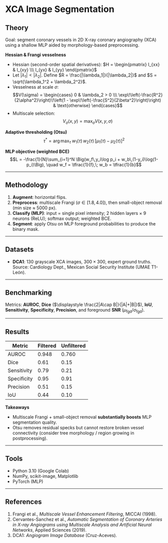 # XCA Image Segmentation

## Theory
Goal: segment coronary vessels in 2D X-ray coronary angiography (XCA) using a shallow MLP aided by morphology-based preprocessing.

**Hessian & Frangi vesselness**
- Hessian (second-order spatial derivatives):
  $H = \begin{pmatrix} I_{xx} & I_{xy} \\\ I_{yx} & I_{yy} \end{pmatrix}$
- Let $|\lambda_1| < |\lambda_2|$. Define $R = \frac{|\lambda_1|}{|\lambda_2|}$ and $S = \sqrt{\lambda_1^2 + \lambda_2^2}$.
- Vesselness at scale $\sigma$:
  $$V(\sigma) =
  \begin{cases}
  0 & \lambda_2 > 0 \\\
  \exp\!\left(-\frac{R^2}{2\alpha^2}\right)\!\left(1 - \exp\!\left(-\frac{S^2}{2\beta^2}\right)\right) & \text{otherwise}
  \end{cases}$$
- Multiscale selection:
  $$V_\sigma(x,y) = \max_{\sigma} V(x,y,\sigma)$$

**Adaptive thresholding (Otsu)**
$$\tau^* = \arg\max_{\tau}\; w_1(\tau)\,w_2(\tau)\,[\mu_1(\tau) - \mu_2(\tau)]^2$$

**MLP objective (weighted BCE)**
$$L = -\frac{1}{N}\sum_{i=1}^N \Big(w_f\,y_i\log p_i + w_b\,(1-y_i)\log(1-p_i)\Big), \quad
w_f = \tfrac{1}{f},\; w_b = \tfrac{1}{b}$$

---

## Methodology
1. **Augment**: horizontal flips.  
2. **Preprocess**: multiscale Frangi ($\sigma \in [1.8,4.0]$), then small-object removal (min size ≈ 5000 px).  
3. **Classify (MLP)**: input = single pixel intensity; 2 hidden layers × 9 neurons (ReLU); softmax output; weighted BCE.  
4. **Segment**: apply Otsu on MLP foreground probabilities to produce the binary mask.

---

## Datasets
- **DCA1**: 130 grayscale XCA images, $300\times300$, expert ground truths.  
  Source: Cardiology Dept., Mexican Social Security Institute (UMAE T1-León).

---

## Benchmarking
Metrics: **AUROC**, **Dice** ($\displaystyle \frac{2|A\cap B|}{|A|+|B|}$), **IoU**, **Sensitivity**, **Specificity**, **Precision**, and foreground **SNR** ($\mu_{\text{fgd}}/\sigma_{\text{fgd}}$).

---

## Results
| Metric       | Filtered | Unfiltered |
|--------------|----------|------------|
| AUROC        | 0.948    | 0.760      |
| Dice         | 0.61     | 0.15       |
| Sensitivity  | 0.79     | 0.21       |
| Specificity  | 0.95     | 0.91       |
| Precision    | 0.51     | 0.15       |
| IoU          | 0.44     | 0.10       |

**Takeaways**
- Multiscale Frangi + small-object removal **substantially boosts** MLP segmentation quality.
- Otsu removes residual specks but cannot restore broken vessel connectivity (consider tree morphology / region growing in postprocessing).

---

## Tools
- Python 3.10 (Google Colab)
- NumPy, scikit-image, Matplotlib
- PyTorch (MLP)

---

## References
1. Frangi et al., *Multiscale Vessel Enhancement Filtering*, MICCAI (1998).  
2. Cervantes-Sanchez et al., *Automatic Segmentation of Coronary Arteries in X-ray Angiograms using Multiscale Analysis and Artificial Neural Networks*, Applied Sciences (2019).  
3. DCA1: *Angiogram Image Database* (Cruz-Aceves).  
